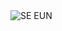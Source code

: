 <img src="https://camo.githubusercontent.com/4888dd157308bbdcfed6b2f4cbc4535c25578a4913f42a20a4607196ff87c491/68747470733a2f2f63617073756c652d72656e6465722e76657263656c2e6170702f6170693f747970653d7761766526636f6c6f723d6175746f266865696768743d32303026746578743d57415645" alt="SE EUN" data-canonical-src="https://capsule-render.vercel.app/api?type=wave&amp;color=pink&amp;height=200&amp;text=SE EUN" style="max-width: 100%;">
<!--
**FiveBirdSilver/FiveBirdSilver** is a ✨ _special_ ✨ repository because its `README.md` (this file) appears on your GitHub profile.

Here are some ideas to get you started:

- 🔭 I’m currently working on ...
- 🌱 I’m currently learning ...
- 👯 I’m looking to collaborate on ...
- 🤔 I’m looking for help with ...
- 💬 Ask me about ...
- 📫 How to reach me: ...
- 😄 Pronouns: ...
- ⚡ Fun fact: ...
-->
